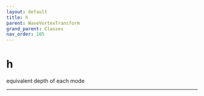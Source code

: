 ```yaml
---
layout: default
title: h
parent: WaveVortexTransform
grand_parent: Classes
nav_order: 105
---
```


#  h

equivalent depth of each mode


---

